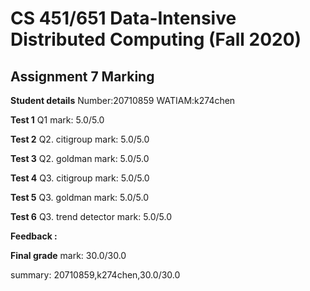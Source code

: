 # CS 451/651 Data-Intensive Distributed Computing (Fall 2020)
## Assignment 7 Marking

**Student details**
Number:20710859
WATIAM:k274chen

**Test 1** Q1 mark: 5.0/5.0

**Test 2** Q2. citigroup mark: 5.0/5.0

**Test 3** Q2. goldman mark: 5.0/5.0

**Test 4** Q3. citigroup mark: 5.0/5.0

**Test 5** Q3. goldman mark: 5.0/5.0

**Test 6** Q3. trend detector mark: 5.0/5.0

**Feedback :** 

**Final grade**
mark: 30.0/30.0

summary: 20710859,k274chen,30.0/30.0